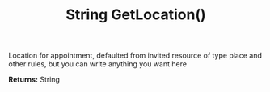﻿---
uid: crmscript_ref_NSAppointmentEntity_GetLocation
title: String GetLocation()
intellisense: NSAppointmentEntity.GetLocation
keywords: NSAppointmentEntity, GetLocation
so.topic: reference
---

Location for appointment, defaulted from invited resource of type place and other rules, but you can write anything you want here

**Returns:** String


